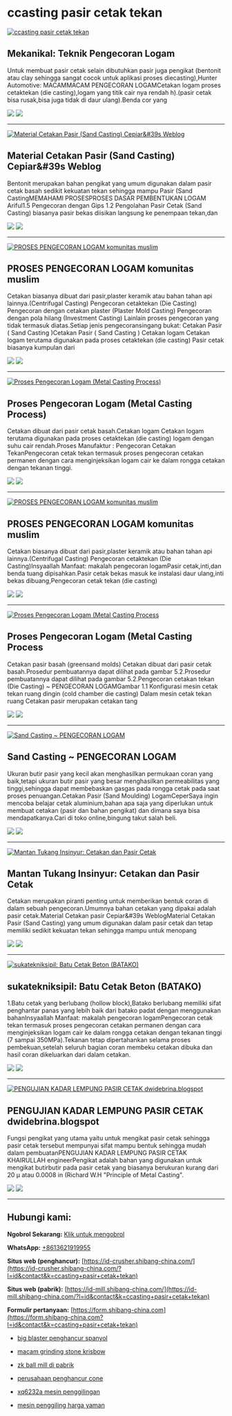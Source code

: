 # ccasting pasir cetak tekan

<a href="https://swt.shibang-china.com/?l=id&img&k=ccasting+pasir+cetak+tekan" target="_blank">![ccasting pasir cetak tekan](http://static.shibang-china.com/all-800x300/798.jpg)</a>

## Mekanikal: Teknik Pengecoran Logam
Untuk membuat pasir cetak selain dibutuhkan pasir juga pengikat (bentonit atau clay sehingga sangat cocok untuk aplikasi proses diecasting),Hunter Automotive: MACAMMACAM PENGECORAN LOGAMCetakan logam proses cetaktekan (die casting),logam yang titik cair nya rendah h).(pasir cetak bisa rusak,bisa juga tidak di daur ulang).Benda cor yang


<a href="https://whatsapp.shibangsoft.com/WhatsApp.php" target="_blank" title="WhatsApp">![](http://static.shibang-china.com/icon/whatsapp.png)</a> <a href="https://swt.shibang-china.com/?l=id&icon&k=ccasting+pasir+cetak+tekan" target="_blank">![](http://static.shibang-china.com/icon/chat-id.png)</a>

---

<a href="https://swt.shibang-china.com/?l=id&img&k=ccasting+pasir+cetak+tekan" target="_blank">![Material Cetakan Pasir (Sand Casting) Cepiar&#39s Weblog](http://static.shibang-china.com/all-800x300/1527.jpg)</a>

## Material Cetakan Pasir (Sand Casting) Cepiar&#39s Weblog
Bentonit merupakan bahan pengikat yang umum digunakan dalam pasir cetak basah sedikit kekuatan tekan sehingga mampu Pasir (Sand CastingMEMAHAMI PROSESPROSES DASAR PEMBENTUKAN LOGAM Ariful1.5 Pengecoran dengan Gips 1.2 Pengolahan Pasir Cetak (Sand Casting) biasanya pasir bekas diisikan langsung ke penempaan tekan,dan


<a href="https://whatsapp.shibangsoft.com/WhatsApp.php" target="_blank" title="WhatsApp">![](http://static.shibang-china.com/icon/whatsapp.png)</a> <a href="https://swt.shibang-china.com/?l=id&icon&k=ccasting+pasir+cetak+tekan" target="_blank">![](http://static.shibang-china.com/icon/chat-id.png)</a>

---

<a href="https://swt.shibang-china.com/?l=id&img&k=ccasting+pasir+cetak+tekan" target="_blank">![PROSES PENGECORAN LOGAM komunitas muslim](http://static.shibang-china.com/all-800x300/1456.jpg)</a>

## PROSES PENGECORAN LOGAM komunitas muslim
Cetakan biasanya dibuat dari pasir,plaster keramik atau bahan tahan api lainnya.(Centrifugal Casting) Pengecoran cetaktekan (Die Casting) Pengecoran dengan cetakan plaster (Plaster Mold Casting) Pengecoran dengan pola hilang (Investment Casting) Lainlain proses pengecoran yang tidak termasuk diatas.Setiap jenis pengecoransingang bukat: Cetakan Pasir ( Sand Casting )Cetakan Pasir ( Sand Casting ) Cetakan logam Cetakan logam terutama digunakan pada proses cetaktekan (die casting) Pasir cetak biasanya kumpulan dari


<a href="https://whatsapp.shibangsoft.com/WhatsApp.php" target="_blank" title="WhatsApp">![](http://static.shibang-china.com/icon/whatsapp.png)</a> <a href="https://swt.shibang-china.com/?l=id&icon&k=ccasting+pasir+cetak+tekan" target="_blank">![](http://static.shibang-china.com/icon/chat-id.png)</a>

---

<a href="https://swt.shibang-china.com/?l=id&img&k=ccasting+pasir+cetak+tekan" target="_blank">![Proses Pengecoran Logam (Metal Casting Process)](http://static.shibang-china.com/all-800x300/1520.jpg)</a>

## Proses Pengecoran Logam (Metal Casting Process)
Cetakan dibuat dari pasir cetak basah.Cetakan logam Cetakan logam terutama digunakan pada proses cetaktekan (die casting) logam dengan suhu cair rendah.Proses Manufaktur : Pengecoran Cetakan TekanPengecoran cetak tekan termasuk proses pengecoran cetakan permanen dengan cara menginjeksikan logam cair ke dalam rongga cetakan dengan tekanan tinggi.


<a href="https://whatsapp.shibangsoft.com/WhatsApp.php" target="_blank" title="WhatsApp">![](http://static.shibang-china.com/icon/whatsapp.png)</a> <a href="https://swt.shibang-china.com/?l=id&icon&k=ccasting+pasir+cetak+tekan" target="_blank">![](http://static.shibang-china.com/icon/chat-id.png)</a>

---

<a href="https://swt.shibang-china.com/?l=id&img&k=ccasting+pasir+cetak+tekan" target="_blank">![PROSES PENGECORAN LOGAM komunitas muslim](http://static.shibang-china.com/all-800x300/529.jpg)</a>

## PROSES PENGECORAN LOGAM komunitas muslim
Cetakan biasanya dibuat dari pasir,plaster keramik atau bahan tahan api lainnya.(Centrifugal Casting) Pengecoran cetaktekan (Die Casting)Insyaallah Manfaat: makalah pengecoran logamPasir cetak,inti,dan benda tuang dipisahkan.Pasir cetak bekas masuk ke instalasi daur ulang,inti bekas dibuang,Pengecoran cetak tekan (die casting)


<a href="https://whatsapp.shibangsoft.com/WhatsApp.php" target="_blank" title="WhatsApp">![](http://static.shibang-china.com/icon/whatsapp.png)</a> <a href="https://swt.shibang-china.com/?l=id&icon&k=ccasting+pasir+cetak+tekan" target="_blank">![](http://static.shibang-china.com/icon/chat-id.png)</a>

---

<a href="https://swt.shibang-china.com/?l=id&img&k=ccasting+pasir+cetak+tekan" target="_blank">![Proses Pengecoran Logam (Metal Casting Process](http://static.shibang-china.com/all-800x300/224.jpg)</a>

## Proses Pengecoran Logam (Metal Casting Process
Cetakan pasir basah (greensand molds) Cetakan dibuat dari pasir cetak basah.Prosedur pembuatannya dapat dilihat pada gambar 5.2.Prosedur pembuatannya dapat dilihat pada gambar 5.2.Pengecoran cetakan tekan (Die Casting) ~ PENGECORAN LOGAMGambar 1.1 Konfigurasi mesin cetak tekan ruang dingin (cold chamber die casting) Dalam mesin cetak tekan ruang Cetakan pasir merupakan cetakan tang


<a href="https://whatsapp.shibangsoft.com/WhatsApp.php" target="_blank" title="WhatsApp">![](http://static.shibang-china.com/icon/whatsapp.png)</a> <a href="https://swt.shibang-china.com/?l=id&icon&k=ccasting+pasir+cetak+tekan" target="_blank">![](http://static.shibang-china.com/icon/chat-id.png)</a>

---

<a href="https://swt.shibang-china.com/?l=id&img&k=ccasting+pasir+cetak+tekan" target="_blank">![Sand Casting ~ PENGECORAN LOGAM](http://static.shibang-china.com/all-800x300/398.jpg)</a>

## Sand Casting ~ PENGECORAN LOGAM
Ukuran butir pasir yang kecil akan menghasilkan permukaan coran yang baik,tetapi ukuran butir pasir yang besar menghasilkan permeabilitas yang tinggi,sehingga dapat membebaskan gasgas pada rongga cetak pada saat proses penuangan.Cetakan Pasir (Sand Moulding) LogamCeperSaya ingin mencoba belajar cetak aluminium,bahan apa saja yang diperlukan untuk membuat cetakan (pasir dan bahan pengikat) dan dimana saya bisa mendapatkanya.Cari di toko online,bingung takut salah beli.


<a href="https://whatsapp.shibangsoft.com/WhatsApp.php" target="_blank" title="WhatsApp">![](http://static.shibang-china.com/icon/whatsapp.png)</a> <a href="https://swt.shibang-china.com/?l=id&icon&k=ccasting+pasir+cetak+tekan" target="_blank">![](http://static.shibang-china.com/icon/chat-id.png)</a>

---

<a href="https://swt.shibang-china.com/?l=id&img&k=ccasting+pasir+cetak+tekan" target="_blank">![Mantan Tukang Insinyur: Cetakan dan Pasir Cetak](http://static.shibang-china.com/all-800x300/834.jpg)</a>

## Mantan Tukang Insinyur: Cetakan dan Pasir Cetak
Cetakan merupakan piranti penting untuk memberikan bentuk coran di dalam sebuah pengecoran.Umumnya bahan cetakan yang dipakai adalah pasir cetak.Material Cetakan pasir Cepiar&#39s WeblogMaterial Cetakan Pasir (Sand Casting) yang umum digunakan dalam pasir cetak dan tetap memiliki sedikit kekuatan tekan sehingga mampu untuk menopang


<a href="https://whatsapp.shibangsoft.com/WhatsApp.php" target="_blank" title="WhatsApp">![](http://static.shibang-china.com/icon/whatsapp.png)</a> <a href="https://swt.shibang-china.com/?l=id&icon&k=ccasting+pasir+cetak+tekan" target="_blank">![](http://static.shibang-china.com/icon/chat-id.png)</a>

---

<a href="https://swt.shibang-china.com/?l=id&img&k=ccasting+pasir+cetak+tekan" target="_blank">![sukatekniksipil: Batu Cetak Beton (BATAKO)](http://static.shibang-china.com/all-800x300/750.jpg)</a>

## sukatekniksipil: Batu Cetak Beton (BATAKO)
1.Batu cetak yang berlubang (hollow block),Batako berlubang memiliki sifat penghantar panas yang lebih baik dari batako padat dengan menggunakan bahanInsyaallah Manfaat: makalah pengecoran logamPengecoran cetak tekan termasuk proses pengecoran cetakan permanen dengan cara menginjeksikan logam cair ke dalam rongga cetakan dengan tekanan tinggi (7 sampai 350MPa).Tekanan tetap dipertahankan selama proses pembekuan,setelah seluruh bagian coran membeku cetakan dibuka dan hasil coran dikeluarkan dari dalam cetakan.


<a href="https://whatsapp.shibangsoft.com/WhatsApp.php" target="_blank" title="WhatsApp">![](http://static.shibang-china.com/icon/whatsapp.png)</a> <a href="https://swt.shibang-china.com/?l=id&icon&k=ccasting+pasir+cetak+tekan" target="_blank">![](http://static.shibang-china.com/icon/chat-id.png)</a>

---

<a href="https://swt.shibang-china.com/?l=id&img&k=ccasting+pasir+cetak+tekan" target="_blank">![PENGUJIAN KADAR LEMPUNG PASIR CETAK dwidebrina.blogspot](http://static.shibang-china.com/all-800x300/1182.jpg)</a>

## PENGUJIAN KADAR LEMPUNG PASIR CETAK dwidebrina.blogspot
Fungsi pengikat yang utama yaitu untuk mengikat pasir cetak sehingga pasir cetak tersebut mempunyai sifat mampu bentuk sehingga mudah dalam pembuatanPENGUJIAN KADAR LEMPUNG PASIR CETAK KHAIRULLAH engineerPengikat adalah bahan yang digunakan untuk mengikat butirbutir pada pasir cetak yang biasanya berukuran kurang dari 20 µ atau 0.0008 in (Richard W.H "Principle of Metal Casting".


<a href="https://whatsapp.shibangsoft.com/WhatsApp.php" target="_blank" title="WhatsApp">![](http://static.shibang-china.com/icon/whatsapp.png)</a> <a href="https://swt.shibang-china.com/?l=id&icon&k=ccasting+pasir+cetak+tekan" target="_blank">![](http://static.shibang-china.com/icon/chat-id.png)</a>

---
## Hubungi kami:

**Ngobrol Sekarang:** [Klik untuk mengobrol](https://swt.shibang-china.com?l=id&contact&k=ccasting+pasir+cetak+tekan)

**WhatsApp:**  [+8613621919955](https://whatsapp.shibangsoft.com/WhatsApp.php)

**Situs web (penghancur):** [https://id-crusher.shibang-china.com/](https://id-crusher.shibang-china.com/?l=id&contact&k=ccasting+pasir+cetak+tekan)

**Situs web (pabrik):** [https://id-mill.shibang-china.com/](https://id-mill.shibang-china.com/?l=id&contact&k=ccasting+pasir+cetak+tekan)

**Formulir pertanyaan:** [https://form.shibang-china.com](https://form.shibang-china.com?l=id&contact&k=ccasting+pasir+cetak+tekan)

* [big blaster penghancur spanyol](../34/big%20blaster%20penghancur%20spanyol.md)

* [macam grinding stone krisbow](../37/macam%20grinding%20stone%20krisbow.md)

* [zk ball mill di pabrik](../40/zk%20ball%20mill%20di%20pabrik.md)

* [perusahaan penghancur cone](../34/perusahaan%20penghancur%20cone.md)

* [xq6232a mesin penggilingan](../33/xq6232a%20mesin%20penggilingan.md)

* [mesin penggiling harga yaman](../33/mesin%20penggiling%20harga%20yaman.md)